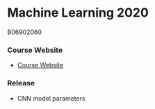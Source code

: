 # Machine Learning 2020

B06902060

### Course Website
* [Course Website](http://speech.ee.ntu.edu.tw/~tlkagk/courses_ML20.html)

### Release
* CNN model parameters
